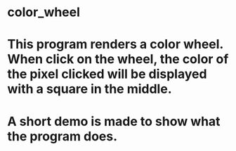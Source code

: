 # color_wheel
#
# This program renders a color wheel. When click on the wheel, the color of the pixel clicked will be displayed with a square in the middle.
# A short demo is made to show what the program does.

